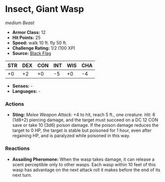 # Insect, Giant Wasp

*medium* *Beast*

- **Armor Class:** 12
- **Hit Points:** 25 
- **Speed:** walk 10 ft. fly 50 ft.
- **Challenge Rating:** 1/2 (100 XP)
- **Source:** [Black Flag](https://koboldpress.com/kpstore/product/tovrpg-pg-mv/)

| STR | DEX | CON | INT | WIS | CHA |
| --- | --- | --- | --- | --- | --- |
| +0 | +2 | +0 | -5 | +0 | -4 |

- **Senses:** -
- **Languages:** -

### Actions

- **Sting:** _Melee Weapon Attack:_ +4 to hit, reach 5 ft., one creature. _Hit:_ 6 (1d8+2) piercing damage, and the target must succeed on a DC 12 CON save or take 10 (3d6) poison damage. If the poison damage reduces the target to 0 HP, the target is stable but poisoned for 1 hour, even after regaining HP, and is paralyzed while poisoned in this way.

### Reactions

- **Assailing Pheromone:** When the wasp takes damage, it can release a scent perceptible only to other wasps. Each wasp within 10 feet of this wasp has advantage on the next attack roll it makes before the end of its next turn.
